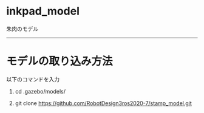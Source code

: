 # inkpad_model
朱肉のモデル

---

# モデルの取り込み方法

以下のコマンドを入力

1. cd .gazebo/models/

2. git clone https://github.com/RobotDesign3ros2020-7/stamp_model.git
